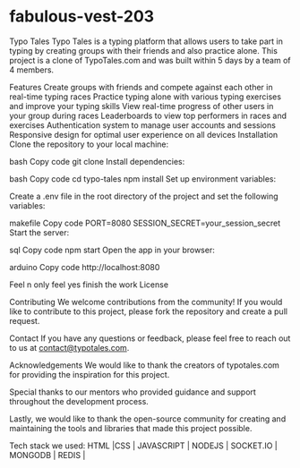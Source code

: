 # fabulous-vest-203

Typo Tales
Typo Tales is a typing platform that allows users to take part in typing by creating groups with their friends and also practice alone. This project is a clone of TypoTales.com and was built within 5 days by a team of 4 members.

Features
Create groups with friends and compete against each other in real-time typing races
Practice typing alone with various typing exercises and improve your typing skills
View real-time progress of other users in your group during races
Leaderboards to view top performers in races and exercises
Authentication system to manage user accounts and sessions
Responsive design for optimal user experience on all devices
Installation
Clone the repository to your local machine:

bash
Copy code
git clone 
Install dependencies:

bash
Copy code
cd typo-tales
npm install
Set up environment variables:

Create a .env file in the root directory of the project and set the following variables:

makefile
Copy code
PORT=8080
SESSION_SECRET=your_session_secret
Start the server:

sql
Copy code
npm start
Open the app in your browser:

arduino
Copy code
http://localhost:8080



Feel n only feel
yes finish the work
License


Contributing
We welcome contributions from the community! If you would like to contribute to this project, please fork the repository and create a pull request.

Contact
If you have any questions or feedback, please feel free to reach out to us at contact@typotales.com.

Acknowledgements
We would like to thank the creators of typotales.com for providing the inspiration for this project.

Special thanks to our mentors who provided guidance and support throughout the development process.

Lastly, we would like to thank the open-source community for creating and maintaining the tools and libraries that made this project possible.


Tech stack we used:
HTML |CSS | JAVASCRIPT | NODEJS | SOCKET.IO | MONGODB | REDIS | 



